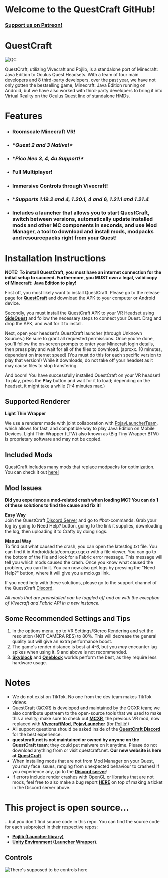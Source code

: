 # Welcome to the QuestCraft GitHub!
### **[Support us on Patreon!](https://patreon.com/QuestCraftXR)**

# QuestCraft
![QC](/QCSimple3.jpg)

QuestCraft, utilizing Vivecraft and Pojlib, is a standalone port of Minecraft: Java Edition to Oculus Quest Headsets. With a team of four main developers and 8 third-party developers, over the past year, we have not only gotten the bestselling game, Minecraft: Java Edition running on Android, but we have also worked with third-party developers to bring it into Virtual Reality on the Oculus Quest line of standalone HMDs.

# Features
- ### **Roomscale Minecraft VR!** 
- ### **Quest 2 and 3 Native!\**
- ### **Pico Neo 3, 4, 4u Support!\**
- ### **Full Multiplayer!**                                                                    
- ### **Immersive Controls through Vivecraft!**                                                                                                   
- ### **Supports 1.19.2 and 4, 1.20.1, 4 and 6, 1.21.1 and 1.21.4*                                                                                                                                 
- ### **Includes a launcher that allows you to start QuestCraft, switch between versions, automatically update installed mods and other MC components in seconds, and use Mod Manager, a tool to download and install mods, modpacks and resourcepacks right from your Quest!**                                                                                                                                                                                

# Installation Instructions

**NOTE: To install QuestCraft, you must have an internet connection for the initial setup to succeed. Furthermore, you MUST own a legal, valid copy of Minecraft: Java Edition to play!**

First off, you most likely want to install QuestCraft. Please go to the release page for **[QuestCraft](https://github.com/QuestCraftPlusPlus/QuestCraft/releases/latest)** and download the APK to your computer or Android device.

Secondly, you must install the QuestCraft APK to your VR Headset using **[SideQuest](https://sidequestvr.com/setup-howto)** and follow the necessary steps to connect your Quest. Drag and drop the APK, and wait for it to install.

Next, open your headset's QuestCraft launcher (through Unknown Sources.) Be sure to grant all requested permissions. Once you're done, you'll follow the on-screen prompts to enter your Minecraft login details, then press play and wait for all of the files to download. (aproxx. 10 minutes, dependent on internet speed) (You must do this for each specific version to play that version!) While it downloads, do not take off your headset as it may cause files to stop transfering.

And boom! You have successfully installed QuestCraft on your VR headset! To play, press the **Play** button and wait for it to load; depending on the headset, it might take a while (1-4 minutes max.)

## Supported Renderer

**Light Thin Wrapper**

We use a renderer made with joint collaboration with [PojavLauncherTeam](https://github.com/PojavLauncherTeam), which allows for fast, and compatible way to play Java Edition on Mobile Devices. Light Thin Wrapper (LTW) also known as (Big Tiny Wrapper BTW) is proprietary software and may not be copied.

## Included Mods 

QuestCraft includes many mods that replace modpacks for optimization. You can check it out [here!](https://github.com/QuestCraftPlusPlus/Pojlib/blob/QuestCraft/mods.json)

## Mod Issues

**Did you experience a mod-related crash when loading MC? You can do 1 of these solutions to find the cause and fix it!**

**Easy Way**                                                                                                                                                                                                                                                                                  
Join the QuestCraft [Discord Server](https://discord.gg/questcraft) and go to #bot-commands. Grab your log by going to Need Help? button, going to the link it supplies, downloading the log, then uploading it to Crafty by doing /logs.

**Manual Way**                                                                                                                                                                                                                                                                                      
To find out what caused the crash, you can open the latestlog.txt file. You can find it in Android/data/com.qcxr.qcxr with a file viewer. You can go to the bottom of the file and look for a Fabric error message. This message will tell you which mods caused the crash. Once you know what caused the problem, you can fix it. You can now also get logs by pressing the "Need Help?" button, where it will give you a mclo.gs link.

If you need help with these solutions, please go to the support channel of the QuestCraft [Discord](https://discord.gg/questcraft). 

*All mods that are preinstalled can be toggled off and on with the execption of Vivecraft and Fabric API in a new instance.*

## Some Recommended Settings and Tips
1. In the options menu, go to VR Settings/Stereo Rendering and set the resolution (NOT CAMERA RES) to 80%. This will decrease the general quality but will give an extra performance boost.
2. The game's render distance is best at 4-6, but you *may* encounter lag spikes when using it. 9 and above is not recommended.
3. **[Skyblock](https://minecraft.wiki/w/Tutorials/Skyblock)** and **[Oneblock](https://www.curseforge.com/minecraft/worlds/oneblock)** worlds perform the best, as they require less hardware usage.

# Notes
- We do not exist on TikTok. No one from the dev team makes TikTok videos.
- QuestCraft (QCXR) is developed and maintained by the QCXR team; we also contribute upstream to the open-source tools that we used to make this a reality; make sure to check out **[MCXR](https://github.com/mcxr-org/MCXR)**, the previous VR mod, now replaced with **[VivecraftMod](https://github.com/ferriarnus/VivecraftMod)**, **[PojavLauncher](https://github.com/PojavLauncherTeam/PojavLauncher)** (for [Pojlib](https://github.com/QuestCraftPlusPlus/Pojlib/tree/QuestCraft)!)
- All support questions should be asked inside of the **[QuestCraft Discord](discord.gg/questcraft)** for the best experience.
- **questcraft.net is not maintained or owned by anyone on the QuestCraft team**; they could put malware on it anytime. Please do not download anything from or visit questcraft.net. **Our new website is here at [QuestCraft](https://questcraft.org/)**. 
- When installing mods that are not from Mod Manager on your Quest, you may face issues, ranging from unexpected behaviour to crashes! If you experience any, go to the **[Discord server](https://discord.gg/questcraft/)**!
- If errors include render crashes with OpenGL or libraries that are not mods, feel free to also make a bug report **[HERE](https://github.com/QuestCraftPlusPlus/QuestCraft/issues)** on top of making a ticket in the Discord server above.

# This project is open source...
...but you don't find source code in this repo. You can find the source code for each subproject in their respective repos:
- **[Pojlib (Launcher library)](https://github.com/questcraftplusplus/pojlib)**
- **[Unity Environment (Launcher Wrapper)](https://github.com/QuestCraftPlusPlus/QCXR-XR-Wrapper).** 

## Controls

![There's supposed to be controls here](/QC_Controls.png)
